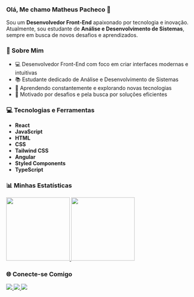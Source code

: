 ### Olá, Me chamo Matheus Pacheco 👋

Sou um **Desenvolvedor Front-End** apaixonado por tecnologia e inovação. Atualmente, sou estudante de **Análise e Desenvolvimento de Sistemas**, sempre em busca de novos desafios e aprendizados.

### 🚀 Sobre Mim
- 💻 Desenvolvedor Front-End com foco em criar interfaces modernas e intuitivas
- 📚 Estudante dedicado de Análise e Desenvolvimento de Sistemas
- 🌱 Aprendendo constantemente e explorando novas tecnologias
- 🎯 Motivado por desafios e pela busca por soluções eficientes

### 💻 Tecnologias e Ferramentas
- **React**
- **JavaScript**
- **HTML**
- **CSS**
- **Tailwind CSS**
- **Angular**
- **Styled Components**
- **TypeScript**

### 📊 Minhas Estatísticas
<div>
  <a href="https://github.com/pachecx">
    <img height="170em" src="https://github-readme-stats.vercel.app/api?username=pachecx&show_icons=true&theme=tokyonight&include_all_commits=true&count_private=true"/>
    <img height="170em" src="https://github-readme-stats.vercel.app/api/top-langs/?username=pachecx&layout=compact&langs_count=7&theme=tokyonight"/>
  </a>
</div>

### 🌐 Conecte-se Comigo

<div>
  <a href="https://www.linkedin.com/in/matheus-pacheco-cruz/" target="_blank">
    <img src="https://img.shields.io/badge/-LinkedIn-%230077B5?style=for-the-badge&logo=linkedin&logoColor=white" target="_blank">
  </a> 
  <a href="https://discord.com/invite/matheuspacheco" target="_blank">
    <img src="https://img.shields.io/badge/Discord-7289DA?style=for-the-badge&logo=discord&logoColor=white" target="_blank">
  </a> 
  <a href="mailto:pachecx35@gmail.com" target="_blank">
    <img src="https://img.shields.io/badge/-Gmail-%23333?style=for-the-badge&logo=gmail&logoColor=white" target="_blank">
  </a>
</div>
